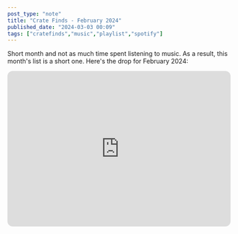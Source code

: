 ```yaml
---
post_type: "note" 
title: "Crate Finds - February 2024"
published_date: "2024-03-03 00:09"
tags: ["cratefinds","music","playlist","spotify"]
---
```


Short month and not as much time spent listening to music. As a result, this month's list is a short one. Here's the drop for February 2024:

<iframe style="border-radius:12px" src="https://open.spotify.com/embed/playlist/23TDgK6Duz53KFMo02Vh25" width="100%" height="352" frameBorder="0" allowfullscreen="" allow="autoplay; clipboard-write; encrypted-media; fullscreen; picture-in-picture" loading="lazy"></iframe>